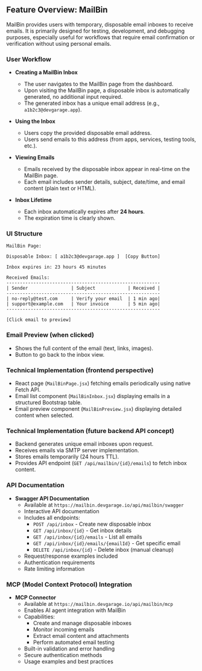 ## Feature Overview: MailBin

MailBin provides users with temporary, disposable email inboxes to receive emails. It is primarily designed for testing, development, and debugging purposes, especially useful for workflows that require email confirmation or verification without using personal emails.

### User Workflow

* **Creating a MailBin Inbox**

  * The user navigates to the MailBin page from the dashboard.
  * Upon visiting the MailBin page, a disposable inbox is automatically generated, no additional input required.
  * The generated inbox has a unique email address (e.g., `a1b2c3@devgarage.app`).

* **Using the Inbox**

  * Users copy the provided disposable email address.
  * Users send emails to this address (from apps, services, testing tools, etc.).

* **Viewing Emails**

  * Emails received by the disposable inbox appear in real-time on the MailBin page.
  * Each email includes sender details, subject, date/time, and email content (plain text or HTML).

* **Inbox Lifetime**

  * Each inbox automatically expires after **24 hours**.
  * The expiration time is clearly shown.

### UI Structure

```
MailBin Page:

Disposable Inbox: [ a1b2c3@devgarage.app ]  [Copy Button]

Inbox expires in: 23 hours 45 minutes

Received Emails:
---------------------------------------------------------
| Sender                | Subject            | Received |
---------------------------------------------------------
| no-reply@test.com     | Verify your email  | 1 min ago|
| support@example.com   | Your invoice       | 5 min ago|
---------------------------------------------------------

[Click email to preview]
```

### Email Preview (when clicked)

* Shows the full content of the email (text, links, images).
* Button to go back to the inbox view.

### Technical Implementation (frontend perspective)

* React page (`MailBinPage.jsx`) fetching emails periodically using native Fetch API.
* Email list component (`MailBinInbox.jsx`) displaying emails in a structured Bootstrap table.
* Email preview component (`MailBinPreview.jsx`) displaying detailed content when selected.

### Technical Implementation (future backend API concept)

* Backend generates unique email inboxes upon request.
* Receives emails via SMTP server implementation.
* Stores emails temporarily (24 hours TTL).
* Provides API endpoint (`GET /api/mailbin/{id}/emails`) to fetch inbox content.

### API Documentation

* **Swagger API Documentation**
  * Available at `https://mailbin.devgarage.io/api/mailbin/swagger`
  * Interactive API documentation
  * Includes all endpoints:
    * `POST /api/inbox` - Create new disposable inbox
    * `GET /api/inbox/{id}` - Get inbox details
    * `GET /api/inbox/{id}/emails` - List all emails
    * `GET /api/inbox/{id}/emails/{emailId}` - Get specific email
    * `DELETE /api/inbox/{id}` - Delete inbox (manual cleanup)
  * Request/response examples included
  * Authentication requirements
  * Rate limiting information

### MCP (Model Context Protocol) Integration

* **MCP Connector**
  * Available at `https://mailbin.devgarage.io/api/mailbin/mcp`
  * Enables AI agent integration with MailBin
  * Capabilities:
    * Create and manage disposable inboxes
    * Monitor incoming emails
    * Extract email content and attachments
    * Perform automated email testing
  * Built-in validation and error handling
  * Secure authentication methods
  * Usage examples and best practices
